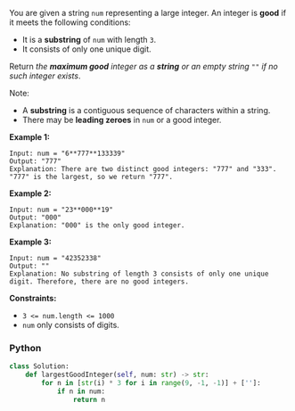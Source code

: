 You are given a string  `num`  representing a large integer. An integer is  **good**  if it meets the following conditions:

-   It is a  **substring**  of  `num`  with length  `3`.
-   It consists of only one unique digit.

Return  _the  **maximum good** integer as a  **string**  or an empty string_ `""` _if no such integer exists_.

Note:

-   A  **substring**  is a contiguous sequence of characters within a string.
-   There may be  **leading zeroes**  in  `num`  or a good integer.

**Example 1:**
```
Input: num = "6**777**133339"
Output: "777"
Explanation: There are two distinct good integers: "777" and "333".
"777" is the largest, so we return "777".
```

**Example 2:**
```
Input: num = "23**000**19"
Output: "000"
Explanation: "000" is the only good integer.
```

**Example 3:**
```
Input: num = "42352338"
Output: ""
Explanation: No substring of length 3 consists of only one unique digit. Therefore, there are no good integers.
```

**Constraints:**

-   `3 <= num.length <= 1000`
-   `num`  only consists of digits.


### Python
```python
class Solution:
    def largestGoodInteger(self, num: str) -> str:
        for n in [str(i) * 3 for i in range(9, -1, -1)] + ['']:
            if n in num:
                return n
```